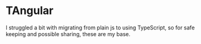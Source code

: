 # TAngular
I struggled a bit with migrating from plain js to using TypeScript, 
so for safe keeping and possible sharing, these are my base.
